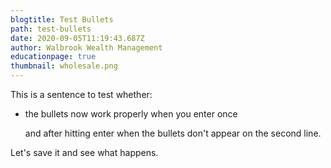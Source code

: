 ```yaml
---
blogtitle: Test Bullets
path: test-bullets
date: 2020-09-05T11:19:43.687Z
author: Walbrook Wealth Management
educationpage: true
thumbnail: wholesale.png
---
```

This is a sentence to test whether:

* the bullets now work properly when you enter once

  and after hitting enter when the bullets don't appear on the second line.

Let's save it and see what happens.
